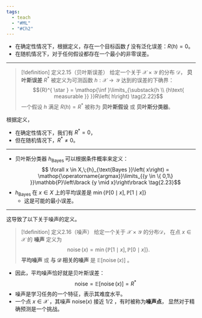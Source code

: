 ```yaml
---
tags:
  - teach
  - "#ML"
  - "#Ch2"
---
```


- 在确定性情况下，根据定义，存在一个目标函数 $f$ 没有泛化误差：$R\left( h\right) = 0$。
- 在随机情况下，对于任何假设都存在一个最小的非零误差。

---

> [!definition] 定义2.15（贝叶斯误差） 
> 给定一个关于 $\mathcal{X} \times \mathcal{Y}$ 的分布 $\mathcal{D}$，
> **贝叶斯误差** ${R}^{ * }$ 被定义为可测函数 $h : \mathcal{X} \rightarrow \mathcal{Y}$ 达到的误差的下确界：
> $${R}^{ \star } = \mathop{\inf }\limits_{\substack{h \\ {h\text{ measurable }} }}R\left( h\right) \tag{2.22}$$
> 一个假设 $h$ 满足 $R\left( h\right) = {R}^{ * }$ 被称为 **贝叶斯假设** 或 **贝叶斯分类器**。

根据定义，
- 在确定性情况下，我们有 ${R}^{ * } = 0$，
- 但在随机情况下，${R}^{ * } \neq 0$。
---

- 贝叶斯分类器 ${h}_{\text{Bayes }}$ 可以根据条件概率来定义：
$$
\forall x \in X,\;{h}_{\text{Bayes }}\left( x\right) = \mathop{\operatorname{argmax}}\limits_{{y \in \{ 0,1\} }}\mathbb{P}\left\lbrack {y \mid x}\right\rbrack \tag{2.23}$$
- ${h}_{\text{Bayes }}$ 在 $x \in X$ 上的平均误差是 $\min \{ \mathbb{P}\left\lbrack {0 \mid x}\right\rbrack ,\mathbb{P}\left\lbrack {1 \mid x}\right\rbrack \}$
	- 这是可能的最小误差。

---

这导致了以下关于噪声的定义。

> [!definition] 定义2.16（噪声） 
> 给定一个关于 $\mathcal{X} \times \mathcal{Y}$ 的分布$\mathcal{D}$，
> 在点 $x \in \mathcal{X}$ 的 **噪声** 定义为
> $$\operatorname{noise}\left( x\right) = \min \{ \mathbb{P}\left\lbrack {1 \mid x}\right\rbrack ,\mathbb{P}\left\lbrack {0 \mid x}\right\rbrack \} . \tag{2.24}$$
> **平均噪声** 或 **与 $\mathcal{D}$ 相关的噪声** 是 $\mathbb{E}\left\lbrack {\operatorname{noise}\left( x\right) }\right\rbrack$ 。

- 因此，平均噪声恰好就是贝叶斯误差：
$$\text{noise} = \mathbb{E}\left\lbrack {\operatorname{noise}\left( x\right) }\right\rbrack = {R}^{ * }$$
- 噪声是学习任务的一个特征，表示其难度水平。
- 一个点 $x \in \mathcal{X}$ ，其噪声 $\text{noise} \left( x\right)$ 接近 $1/2$ ，有时被称为**噪声点**， 显然对于精确预测是一个挑战。